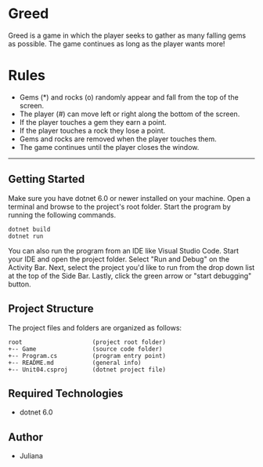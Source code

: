# Greed
Greed is a game in which the player seeks to gather as many falling gems as possible. The game continues as long as the player wants more!

# Rules
* Gems (*) and rocks (o) randomly appear and fall from the top of the screen.
* The player (#) can move left or right along the bottom of the screen.
* If the player touches a gem they earn a point.
* If the player touches a rock they lose a point.
* Gems and rocks are removed when the player touches them.
* The game continues until the player closes the window.

---
## Getting Started
Make sure you have dotnet 6.0 or newer installed on your machine. Open 
a terminal and browse to the project's root folder. Start the program 
by running the following commands.
```
dotnet build
dotnet run 
```
You can also run the program from an IDE like Visual Studio Code. 
Start your IDE and open the project folder. Select "Run and Debug" on 
the Activity Bar. Next, select the project you'd like to run from the 
drop down list at the top of the Side Bar. Lastly, click the green 
arrow or "start debugging" button.

## Project Structure
The project files and folders are organized as follows:
```
root                    (project root folder)
+-- Game                (source code folder)
+-- Program.cs          (program entry point)    
+-- README.md           (general info)
+-- Unit04.csproj       (dotnet project file)
```

## Required Technologies
* dotnet 6.0

## Author
* Juliana